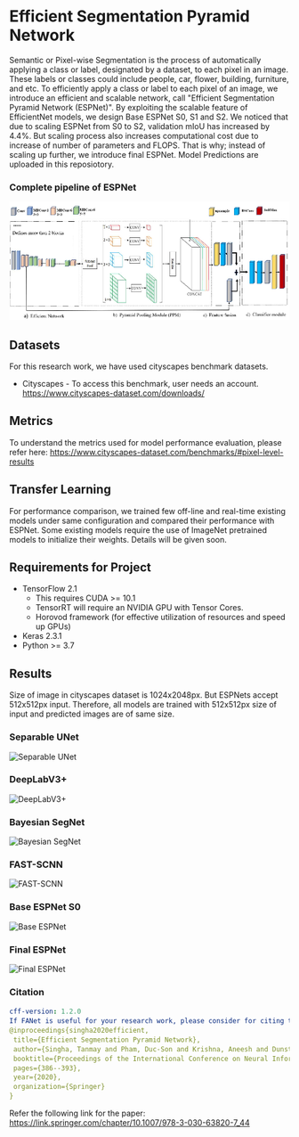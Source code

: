 # Efficient Segmentation Pyramid Network
Semantic or Pixel-wise Segmentation is the process of automatically applying a class or label, designated by a dataset, to each pixel in an image. These labels or classes could include people, car, flower, building, furniture, and etc. To efficiently apply a class or label to each pixel of an image, we introduce an efficient and scalable network, call "Efficient Segmentation Pyramid Network (ESPNet)". By exploiting the scalable feature of EfficientNet models, we design Base ESPNet S0, S1 and S2. We noticed that due to scaling ESPNet from S0 to S2, validation mIoU has increased by 4.4%. But scaling process also increases computational cost due to increase of number of parameters and FLOPS. That is why; instead of scaling up further, we introduce final ESPNet. Model Predictions are uploaded in this reposiotory. 

### Complete pipeline of ESPNet
![pipeline](https://github.com/tanmaysingha/ESPNet/blob/master/Results/ESPNet_pipeline.png?raw=true)

## Datasets
For this research work, we have used cityscapes benchmark datasets.
* Cityscapes - To access this benchmark, user needs an account. https://www.cityscapes-dataset.com/downloads/              

## Metrics
To understand the metrics used for model performance evaluation, please  refer here: https://www.cityscapes-dataset.com/benchmarks/#pixel-level-results

## Transfer Learning
For performance comparison, we trained few off-line and real-time existing models under same configuration and compared their performance with ESPNet. Some existing models require the use of ImageNet pretrained models to initialize their weights. Details will be given soon.

## Requirements for Project
* TensorFlow 2.1
  * This requires CUDA >= 10.1
  * TensorRT will require an NVIDIA GPU with Tensor Cores.
  * Horovod framework (for effective utilization of resources and speed up GPUs)
* Keras 2.3.1
* Python >= 3.7

## Results
Size of image in cityscapes dataset is 1024x2048px. But ESPNets accept 512x512px input. Therefore, all models are trained with 512x512px size of input and predicted images are of same size. 
### Separable UNet
![Separable UNet](https://github.com/tanmaysingha/ESPNet/blob/master/Results/other_models/Separable_UNet.png?raw=true)

### DeepLabV3+
![DeepLabV3+](https://github.com/tanmaysingha/ESPNet/blob/master/Results/other_models/DeepLabV3%2B.png?raw=true)

### Bayesian SegNet
![Bayesian SegNet](https://github.com/tanmaysingha/ESPNet/blob/master/Results/other_models/Bayesian_SegNet.png?raw=true)

### FAST-SCNN
![FAST-SCNN](https://github.com/tanmaysingha/ESPNet/blob/master/Results/other_models/FAST_SCNN.png?raw=true)

### Base ESPNet S0
![Base ESPNet](https://github.com/tanmaysingha/ESPNet/blob/master/Results/Base_ESPNet_Results/Base_ESPNet.png?raw=true)

### Final ESPNet
![Final ESPNet](https://github.com/tanmaysingha/ESPNet/blob/master/Results/Final_ESPNet_Results/result1.png?raw=true)

### Citation
 ```yaml
cff-version: 1.2.0
If FANet is useful for your research work, please consider for citing the paper:
@inproceedings{singha2020efficient,
  title={Efficient Segmentation Pyramid Network},
  author={Singha, Tanmay and Pham, Duc-Son and Krishna, Aneesh and Dunstan, Joel},
  booktitle={Proceedings of the International Conference on Neural Information Processing},
  pages={386--393},
  year={2020},
  organization={Springer}
}
```
Refer the following link for the paper:
https://link.springer.com/chapter/10.1007/978-3-030-63820-7_44
